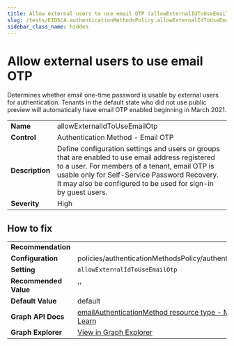 ```yaml
---
title: Allow external users to use email OTP (allowExternalIdToUseEmailOtp)
slug: /tests/EIDSCA.authenticationMethodsPolicy.allowExternalIdToUseEmailOtp
sidebar_class_name: hidden
---
```


# Allow external users to use email OTP

Determines whether email one-time password is usable by external users for authentication. Tenants in the default state who did not use public preview will automatically have email OTP enabled beginning in March 2021.

| | |
|-|-|
| **Name** | allowExternalIdToUseEmailOtp |
| **Control** | Authentication Method - Email OTP |
| **Description** | Define configuration settings and users or groups that are enabled to use email address registered to a user. For members of a tenant, email OTP is usable only for Self-Service Password Recovery. It may also be configured to be used for sign-in by guest users. |
| **Severity** | High |

## How to fix
| | |
|-|-|
| **Recommendation** |  |
| **Configuration** | policies/authenticationMethodsPolicy/authenticationMethodConfigurations('Email') |
| **Setting** | `allowExternalIdToUseEmailOtp` |
| **Recommended Value** | '' |
| **Default Value** | default |
| **Graph API Docs** | [emailAuthenticationMethod resource type - Microsoft Graph v1.0 - Microsoft Learn](https://learn.microsoft.com/en-us/graph/api/resources/emailauthenticationmethod) |
| **Graph Explorer** | [View in Graph Explorer](https://developer.microsoft.com/en-us/graph/graph-explorer?request=policies/authenticationMethodsPolicy/authenticationMethodConfigurations('Email')&method=GET&version=beta&GraphUrl=https://graph.microsoft.com) |




